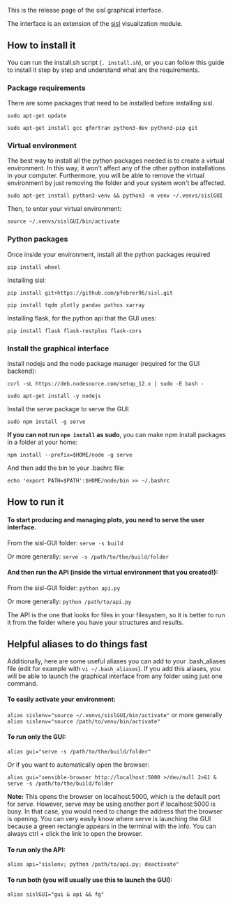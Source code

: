 This is the release page of the sisl graphical interface.

The interface is an extension of the [sisl](https://github.com/zerothi/sisl) visualization module.

How to install it
----

You can run the install.sh script (`. install.sh`), or you can follow this guide to install it step by step and understand what are the requirements.

### Package requirements

There are some packages that need to be installed before installing sisl.

`sudo apt-get update`

`sudo apt-get install gcc gfortran python3-dev python3-pip git`

### Virtual environment

The best way to install all the python packages needed is to create a virtual environment.
In this way, it won't affect any of the other python installations in your computer.
Furthermore, you will be able to remove the virtual environment by just removing the folder and your system won't be affected.

`sudo apt-get install python3-venv && python3 -m venv ~/.venvs/sislGUI`

Then, to enter your virtual environment:

`source ~/.venvs/sislGUI/bin/activate`

### Python packages

Once inside your environment, install all the python packages required

`pip install wheel`

Installing sisl:

`pip install git+https://github.com/pfebrer96/sisl.git`

`pip install tqdm plotly pandas pathos xarray`

Installing flask, for the python api that the GUI uses:

`pip install flask flask-restplus flask-cors`

###  Install the graphical interface

Install nodejs and the node package manager (required for the GUI backend):

`curl -sL https://deb.nodesource.com/setup_12.x | sudo -E bash -`

`sudo apt-get install -y nodejs`

Install the serve package to serve the GUI:

`sudo npm install -g serve`

**If you can not run `npm install` as sudo**, you can make npm install packages in a folder at your home:

`npm install --prefix=$HOME/node -g serve`

And then add the bin to your .bashrc file:

`echo 'export PATH=$PATH':$HOME/node/bin >> ~/.bashrc`

How to run it
---

#### To start producing and managing plots, you need to serve the user interface. 

From the sisl-GUI folder: `serve -s build`

Or more generally: `serve -s /path/to/the/build/folder`

#### And then run the API (inside the virtual environment that you created!):

From the sisl-GUI folder: `python api.py`

Or more generally: `python /path/to/api.py`

The API is the one that looks for files in your filesystem, so it is better to run it from the folder where you have your structures and results.

Helpful aliases to do things fast
---

Additionally, here are some useful aliases you can add to your .bash_aliases file (edit for example with `vi ~/.bash_aliases`). If you add this aliases, you will be able to launch the graphical interface from any folder using just one command.

#### To easily activate your environment:

`alias sislenv="source ~/.venvs/sislGUI/bin/activate"` or more generally `alias sislenv="source /path/to/venv/bin/activate"`

#### To run only the GUI: 

`alias gui="serve -s /path/to/the/build/folder"`

Or if you want to automatically open the browser: 

`alias gui="sensible-browser http://localhost:5000 >/dev/null 2>&1 & serve -s /path/to/the/build/folder`

**Note:** This opens the browser on localhost:5000, which is the default port for *serve*. However, serve may be using another port if localhost:5000 is busy. In that case, you would need to change the address that the browser is opening. You can very easily know where serve is launching the GUI because a green rectangle appears in the terminal with the info. You can always ctrl + click the link to open the browser.

#### To run only the API:

`alias api="sislenv; python /path/to/api.py; deactivate"`

#### To run both (you will usually use this to launch the GUI):

`alias sislGUI="gui & api && fg"`





